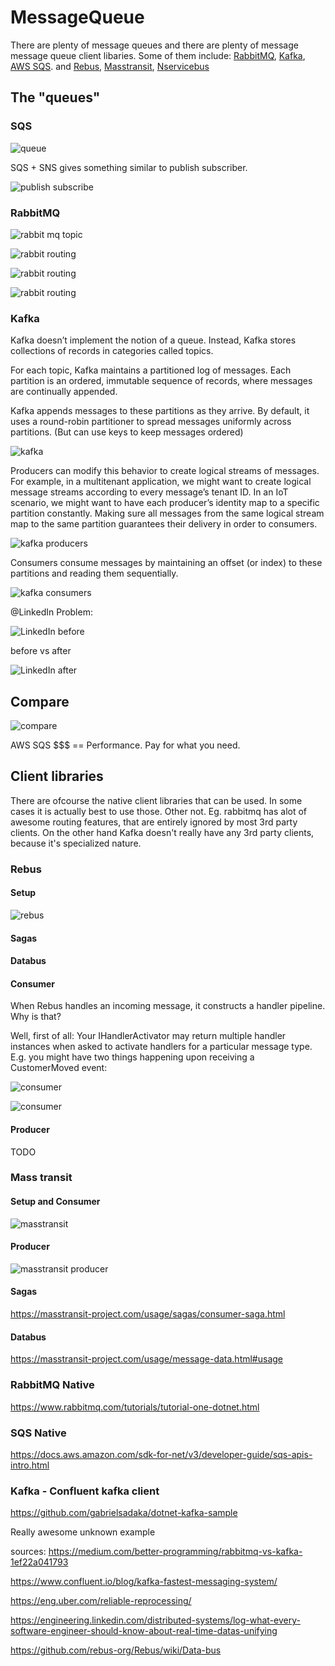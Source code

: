 # MessageQueue

There are plenty of message queues and there are plenty of message message queue client libaries.
Some of them include:
[RabbitMQ](https://www.rabbitmq.com/), [Kafka](https://kafka.apache.org/), [AWS SQS](https://aws.amazon.com/sqs/).
and
[Rebus](https://github.com/rebus-org/Rebus), [Masstransit](https://masstransit-project.com/), [Nservicebus](https://particular.net/nservicebus)


## The "queues"

### SQS

![queue](sqs.png)

SQS + SNS gives something similar to publish subscriber.

![publish subscribe](sns.png)


### RabbitMQ

![rabbit mq topic](rabbitmq.png)

![rabbit routing](rmq1.png)

![rabbit routing](rmq2.png)

![rabbit routing](rmq3.png)


### Kafka

Kafka doesn’t implement the notion of a queue. Instead, Kafka stores collections of records in categories called topics.

For each topic, Kafka maintains a partitioned log of messages. Each partition is an ordered, immutable sequence of records, where messages are continually appended.

Kafka appends messages to these partitions as they arrive. By default, it uses a round-robin partitioner to spread messages uniformly across partitions. (But can use keys to keep messages ordered)

![kafka](kafka.bmp)

Producers can modify this behavior to create logical streams of messages. For example, in a multitenant application, we might want to create logical message streams according to every message’s tenant ID. In an IoT scenario, we might want to have each producer’s identity map to a specific partition constantly. Making sure all messages from the same logical stream map to the same partition guarantees their delivery in order to consumers.

![kafka producers](kafka1.png)

Consumers consume messages by maintaining an offset (or index) to these partitions and reading them sequentially.

![kafka consumers](kafka2.png)



@LinkedIn Problem:

![LinkedIn before](li1.png)

before vs after

![LinkedIn after](li2.png)

## Compare

![compare](comparequeue.png)

AWS SQS $$$ == Performance. Pay for what you need.




## Client libraries

There are ofcourse the native client libraries that can be used. In some cases it is actually best to use those. Other not. Eg. rabbitmq has alot of awesome routing features, that are entirely ignored by most 3rd party clients. On the other hand Kafka doesn't really have any 3rd party clients, because it's specialized nature.

### Rebus

#### Setup

![rebus](rebus.png)

#### Sagas

#### Databus


#### Consumer 

When Rebus handles an incoming message, it constructs a handler pipeline. Why is that?

Well, first of all: Your IHandlerActivator may return multiple handler instances when asked to activate handlers for a particular message type. E.g. you might have two things happening upon receiving a CustomerMoved event:

![consumer](rebusconsumer.png)

![consumer](rebusconsumer2.png)

#### Producer

TODO

### Mass transit

#### Setup and Consumer

![masstransit](masstransit.png)

#### Producer

![masstransit producer](masstransitproducer.png)

#### Sagas

https://masstransit-project.com/usage/sagas/consumer-saga.html

#### Databus

https://masstransit-project.com/usage/message-data.html#usage

### RabbitMQ Native

https://www.rabbitmq.com/tutorials/tutorial-one-dotnet.html

### SQS Native

https://docs.aws.amazon.com/sdk-for-net/v3/developer-guide/sqs-apis-intro.html

### Kafka - Confluent kafka client

https://github.com/gabrielsadaka/dotnet-kafka-sample

Really awesome unknown example




sources:
https://medium.com/better-programming/rabbitmq-vs-kafka-1ef22a041793

https://www.confluent.io/blog/kafka-fastest-messaging-system/

https://eng.uber.com/reliable-reprocessing/

https://engineering.linkedin.com/distributed-systems/log-what-every-software-engineer-should-know-about-real-time-datas-unifying

https://github.com/rebus-org/Rebus/wiki/Data-bus